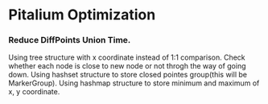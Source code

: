 # Pitalium Optimization

### Reduce DiffPoints Union Time.
Using tree structure with x coordinate instead of 1:1 comparison.
Check whether each node is close to new node or not throgh the way of going down.
Using hashset structure to store closed pointes group(this will be MarkerGroup).
Using hashmap structure to store minimum and maximum of x, y coordinate.


